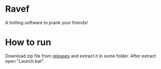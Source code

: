 # Ravef
A trolling software to prank your friends!

# How to run

Download zip file from [releases](https://github.com/TheDarknessToma/releases) and extract it in some folder. After extract open "Launch.bat".
